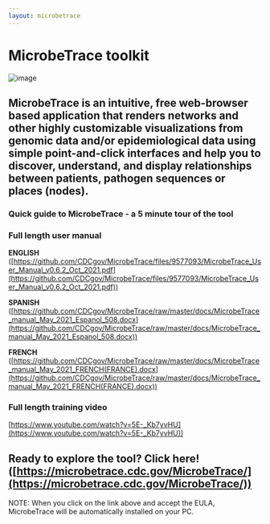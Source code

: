 ```yaml
---
layout: microbetrace
---
```


# MicrobeTrace toolkit

![image](https://user-images.githubusercontent.com/33426295/150403131-0468f0be-2539-4f2d-88ee-0fb7d4fd411c.png)

## MicrobeTrace is an intuitive, free web-browser based application that renders networks and other highly customizable visualizations from genomic data and/or epidemiological data using simple point-and-click interfaces and help you to discover, understand, and display relationships between patients, pathogen sequences or places (nodes). 

### Quick guide to MicrobeTrace - a 5 minute tour of the tool

### Full length user manual
**ENGLISH** ([https://github.com/CDCgov/MicrobeTrace/files/9577093/MicrobeTrace_User_Manual_v0.6.2_Oct_2021.pdf](https://github.com/CDCgov/MicrobeTrace/files/9577093/MicrobeTrace_User_Manual_v0.6.2_Oct_2021.pdf)) 

**SPANISH** ([https://github.com/CDCgov/MicrobeTrace/raw/master/docs/MicrobeTrace_manual_May_2021_Espanol_508.docx](https://github.com/CDCgov/MicrobeTrace/raw/master/docs/MicrobeTrace_manual_May_2021_Espanol_508.docx))

**FRENCH** ([https://github.com/CDCgov/MicrobeTrace/raw/master/docs/MicrobeTrace_manual_May_2021_FRENCH(FRANCE).docx](https://github.com/CDCgov/MicrobeTrace/raw/master/docs/MicrobeTrace_manual_May_2021_FRENCH(FRANCE).docx))

### Full length training video
[https://www.youtube.com/watch?v=5E-_Kb7yvHU](https://www.youtube.com/watch?v=5E-_Kb7yvHU))

## Ready to explore the tool? Click here! ([https://microbetrace.cdc.gov/MicrobeTrace/](https://microbetrace.cdc.gov/MicrobeTrace/))

NOTE: When you click on the link above and accept the EULA, MicrobeTrace will be automatically installed on your PC.
